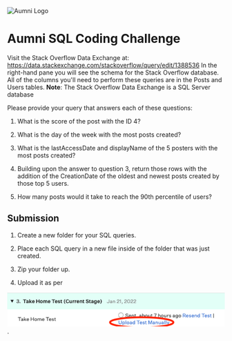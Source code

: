 <img src="https://aumni-public.s3.amazonaws.com/AumniLogoColor.png" alt="Aumni Logo" width="200" height="55">

# Aumni SQL Coding Challenge

Visit the Stack Overflow Data Exchange at: https://data.stackexchange.com/stackoverflow/query/edit/1388536
In the right-hand pane you will see the schema for the Stack Overflow database. All of the columns you'll need to perform these queries are in the Posts and Users tables.
**Note**: The Stack Overflow Data Exchange is a SQL Server database

Please provide your query that answers each of these questions:
1. What is the score of the post with the ID 4?

2. What is the day of the week with the most posts created?

3. What is the lastAccessDate and displayName of the 5 posters with the most posts created?

4. Building upon the answer to question 3, return those rows with the addition of the CreationDate of the oldest and newest posts created by those top 5 users.

5. How many posts would it take to reach the 90th percentile of users?

## Submission
1. Create a new folder for your SQL queries.

2. Place each SQL query in a new file inside of the folder that was just created.

3. Zip your folder up.

4. Upload it as per 

![UploadSubmission.png](https://github.com/Aumni-Fund/node-coding-challenge/blob/master/UploadSubmission.png).
